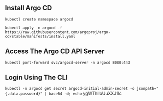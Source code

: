 ## Install Argo CD

```kubectl create namespace argocd```

```kubectl apply -n argocd -f https://raw.githubusercontent.com/argoproj/argo-cd/stable/manifests/install.yaml```

## Access The Argo CD API Server

```kubectl port-forward svc/argocd-server -n argocd 8080:443```

## Login Using The CLI

```kubectl -n argocd get secret argocd-initial-admin-secret -o jsonpath="{.data.password}" | base64 -d; echo```
ygWThIloUuXXJ1Ic

